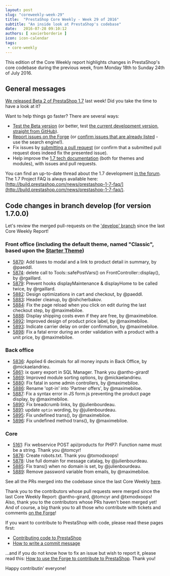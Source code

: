 ```yaml
---
layout: post
slug: "coreweekly-week-29"
title:  "PrestaShop Core Weekly - Week 29 of 2016"
subtitle: "An inside look at PrestaShop's codebase"
date:   2016-07-28 09:10:12
authors: [ xavierborderie ]
icon: icon-calendar
tags:
 - core-weekly
---
```


This edition of the Core Weekly report highlights changes in PrestaShop's core codebase during the previous week, from Monday 18th to Sunday 24th of July 2016.


## General messages

[We released Beta 2 of PrestaShop 1.7](http://build.prestashop.com/news/prestashop-17-beta2/) last week! Did you take the time to have a look at it?

Want to help things go faster? There are several ways: 

 * [Test the Beta version](http://build.prestashop.com/news/prestashop-17-beta2/) (or better, test [the current development version, straight from GitHub](https://github.com/PrestaShop/PrestaShop/tree/develop)).
 * [Report issues on the Forge](http://forge.prestashop.com/secure/CreateIssue!default.jspa?selectedProjectId=11322&issuetype=1) (or [confirm issues that are already listed](http://forge.prestashop.com/browse/BOOM-738?jql=project%20%3D%20BOOM%20AND%20created%3E%3D-1w%20ORDER%20BY%20created%20DESC) - use the search engine!).
 * Fix issues by [submitting a pull request](https://github.com/PrestaShop/PrestaShop/pulls) (or confirm that a submitted pull request does indeed fix the presented issue).
 * Help improve the [1.7 tech documentation](https://github.com/PrestaShop/docs) (both for themes and modules), with issues and pull requests.

You can find an up-to-date thread about the 1.7 development [in the forum](https://www.prestashop.com/forums/topic/480580-want-to-know-more-about-17/).<br/>
The 1.7 Project FAQ is always available here: [http://build.prestashop.com/news/prestashop-1-7-faq/](http://build.prestashop.com/news/prestashop-1-7-faq/).


## Code changes in branch develop (for version 1.7.0.0)

Let's review the merged pull-requests on the ['develop' branch](https://github.com/PrestaShop/PrestaShop/tree/develop) since the last Core Weekly Report!


 
### Front office (including the default theme, named "Classic", based upon the [Starter Theme](https://github.com/PrestaShop/PrestaShop/tree/develop/themes/classic))

 * [5870](https://github.com/PrestaShop/PrestaShop/pull/5870): Add taxes to modal and a link to product detail in summary, by @paeddl.
 * [5874](https://github.com/PrestaShop/PrestaShop/pull/5874): delete call to Tools::safePostVars() on FrontController::display(), by @rgaillard.
 * [5879](https://github.com/PrestaShop/PrestaShop/pull/5879): Prevent hooks displayMaintenance & displayHome to be called twice, by @rgaillard.
 * [5882](https://github.com/PrestaShop/PrestaShop/pull/5882): Design optimizations in cart and checkout, by @paeddl.
 * [5883](https://github.com/PrestaShop/PrestaShop/pull/5883): Header cleanup, by @ishcherbakov.
 * [5884](https://github.com/PrestaShop/PrestaShop/pull/5884): Fix the page reload when you click on edit during the last checkout step, by @maximebiloe.
 * [5888](https://github.com/PrestaShop/PrestaShop/pull/5888): Display shipping costs even if they are free, by @maximebiloe.
 * [5892](https://github.com/PrestaShop/PrestaShop/pull/5892): Improved design of product price label, by @maximebiloe.
 * [5893](https://github.com/PrestaShop/PrestaShop/pull/5893): Indicate carrier delay on order confirmation, by @maximebiloe.
 * [5898](https://github.com/PrestaShop/PrestaShop/pull/5898): Fix a fatal error during an order validation with a product with a unit price, by @maximebiloe.
 

### Back office

 * [5836](https://github.com/PrestaShop/PrestaShop/pull/5836): Applied 6 decimals for all money inputs in Back Office, by @mickaelandrieu.
 * [5861](https://github.com/PrestaShop/PrestaShop/pull/5861): ix query export in SQL Manager. Thank you @antho-girard!
 * [5869](https://github.com/PrestaShop/PrestaShop/pull/5869): Improved module sorting options, by @mickaelandrieu.
 * [5880](https://github.com/PrestaShop/PrestaShop/pull/5880): Fix fatal in some admin controllers, by @maximebiloe.
 * [5886](https://github.com/PrestaShop/PrestaShop/pull/5886): Rename 'opt-in' into 'Partner offers', by @maximebiloe.
 * [5887](https://github.com/PrestaShop/PrestaShop/pull/5887): Fix a syntax error in JS form.js preventing the product page display, by @maximebiloe.
 * [5890](https://github.com/PrestaShop/PrestaShop/pull/5890): Fix breadcrumb links, by @julienbourdeau.
 * [5891](https://github.com/PrestaShop/PrestaShop/pull/5891): update `optin` wording, by @julienbourdeau.
 * [5895](https://github.com/PrestaShop/PrestaShop/pull/5895): Fix undefined trans(), by @maximebiloe.
 * [5896](https://github.com/PrestaShop/PrestaShop/pull/5896): Fix undefined method trans(), by @maximebiloe.

 
### Core

 * [5161](https://github.com/PrestaShop/PrestaShop/pull/5161): Fix webservice POST api/products for PHP7: Function name must be a string. Thank you @tomcyr!
 * [5876](https://github.com/PrestaShop/PrestaShop/pull/5876): Create robots.txt. Thank you @txmodxoops!
 * [5878](https://github.com/PrestaShop/PrestaShop/pull/5878): Use full domain for message catalag, by @julienbourdeau.
 * [5885](https://github.com/PrestaShop/PrestaShop/pull/5885): Fix trans() when no domain is set, by @julienbourdeau.
 * [5889](https://github.com/PrestaShop/PrestaShop/pull/5889): Remove password variable from emails, by @maximebiloe.

 

See all the PRs merged into the codebase since the last Core Weekly [here](https://github.com/PrestaShop/PrestaShop/pulls?q=is%3Apr+is%3Aclosed+merged%3A2016-07-18..2016-07-24+sort%3Acreated-asc).

Thank you to the contributors whose pull requests were merged since the last Core Weekly Report: @antho-girard, @tomcyr and @txmodxoops!  
Also, thank you to the contributors whose PRs haven't been merged yet! And of course, a big thank you to all those who contribute with tickets and comments [on the Forge](http://forge.prestashop.com/browse/BOOM/?selectedTab=com.atlassian.jira.jira-projects-plugin:summary-panel)!

If you want to contribute to PrestaShop with code, please read these pages first:

 * [Contributing code to PrestaShop](http://doc.prestashop.com/display/PS16/Contributing+code+to+PrestaShop)
 * [How to write a commit message](http://doc.prestashop.com/display/PS16/How+to+write+a+commit+message)

...and if you do not know how to fix an issue but wish to report it, please read this: [How to use the Forge to contribute to PrestaShop](http://doc.prestashop.com/display/PS16/How+to+use+the+Forge+to+contribute+to+PrestaShop). Thank you!

Happy contributin' everyone!
